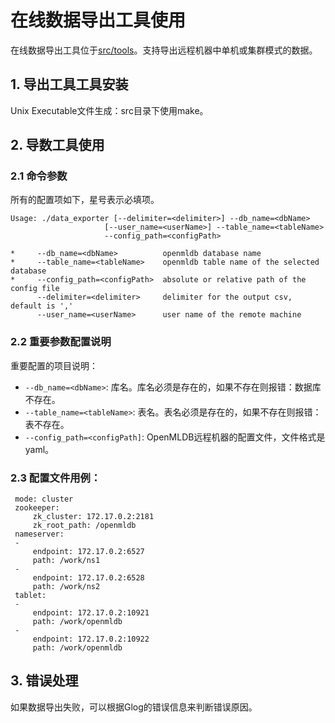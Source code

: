 # 在线数据导出工具使用

在线数据导出工具位于[src/tools](https://github.com/4paradigm/OpenMLDB/tree/main/src/tools)。支持导出远程机器中单机或集群模式的数据。

## 1. 导出工具工具安装

Unix Executable文件生成：src目录下使用make。

## 2. 导数工具使用

### 2.1 命令参数

所有的配置项如下，星号表示必填项。

```
Usage: ./data_exporter [--delimiter=<delimiter>] --db_name=<dbName> 
                     [--user_name=<userName>] --table_name=<tableName>
                     --config_path=<configPath>
      
*     --db_name=<dbName>          openmldb database name
*     --table_name=<tableName>    openmldb table name of the selected database
*     --config_path=<configPath>  absolute or relative path of the config file
      --delimiter=<delimiter>     delimiter for the output csv, default is ','
      --user_name=<userName>      user name of the remote machine
```

### 2.2 重要参数配置说明

重要配置的项目说明：

- `--db_name=<dbName>`: 库名。库名必须是存在的，如果不存在则报错：数据库不存在。
- `--table_name=<tableName>`: 表名。表名必须是存在的，如果不存在则报错：表不存在。
- `--config_path=<configPath]`: OpenMLDB远程机器的配置文件，文件格式是yaml。

### 2.3 配置文件用例：

     mode: cluster
     zookeeper:
         zk_cluster: 172.17.0.2:2181
         zk_root_path: /openmldb
     nameserver:
     - 
         endpoint: 172.17.0.2:6527
         path: /work/ns1
     - 
         endpoint: 172.17.0.2:6528
         path: /work/ns2
     tablet:
     - 
         endpoint: 172.17.0.2:10921
         path: /work/openmldb
     - 
         endpoint: 172.17.0.2:10922
         path: /work/openmldb

## 3. 错误处理

如果数据导出失败，可以根据Glog的错误信息来判断错误原因。
